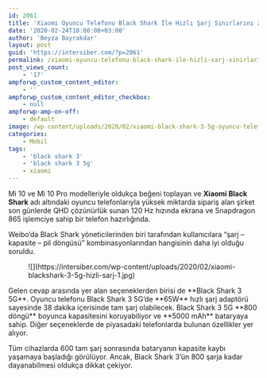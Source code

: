 ```yaml
---
id: 2061
title: 'Xiaomi Oyuncu Telefonu Black Shark İle Hızlı Şarj Sınırlarını Zorluyor'
date: '2020-02-24T10:00:00+03:00'
author: 'Beyza Bayrakdar'
layout: post
guid: 'https://intersiber.com/?p=2061'
permalink: /xiaomi-oyuncu-telefonu-black-shark-ile-hizli-sarj-sinirlarini-zorluyor/
post_views_count:
    - '17'
ampforwp_custom_content_editor:
    - ''
ampforwp_custom_content_editor_checkbox:
    - null
ampforwp-amp-on-off:
    - default
image: /wp-content/uploads/2020/02/xiaomi-black-shark-3-5g-oyuncu-telefonu.jpg
categories:
    - Mobil
tags:
    - 'black shark 3'
    - 'black shark 3 5g'
    - xiaomi
---
```


Mi 10 ve Mi 10 Pro modelleriyle oldukça beğeni toplayan ve **Xiaomi Black Shark** adı altındaki oyuncu telefonlarıyla yüksek miktarda sipariş alan şirket son günlerde QHD çözünürlük sunan 120 Hz hızında ekrana ve Snapdragon 865 işlemciye sahip bir telefon hazırlığında.

Weibo’da Black Shark yöneticilerinden biri tarafından kullanıcılara “şarj – kapasite – pil döngüsü” kombinasyonlarından hangisinin daha iyi olduğu soruldu.

<figure class="wp-block-image size-large">![](https://intersiber.com/wp-content/uploads/2020/02/xiaomi-blackshark-3-5g-hizli-sarj-1.jpg)</figure>Gelen cevap arasında yer alan seçeneklerden birisi de **Black Shark 3 5G**. Oyuncu telefonu Black Shark 3 5G’de **65W** hızlı şarj adaptörü sayesinde 38 dakika içerisinde tam şarj olabilecek. Black Shark 3 5G **800 döngü** boyunca kapasitesini koruyabiliyor ve **5000 mAh** bataryaya sahip. Diğer seçeneklerde de piyasadaki telefonlarda bulunan özellikler yer alıyor.

Tüm cihazlarda 600 tam şarj sonrasında bataryanın kapasite kaybı yaşamaya başladığı görülüyor. Ancak, Black Shark 3’ün 800 şarja kadar dayanabilmesi oldukça dikkat çekiyor.